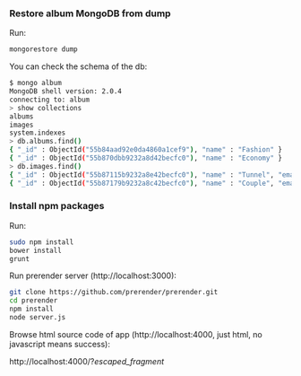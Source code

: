 ### Restore album MongoDB from dump

Run:

```sh
mongorestore dump
```

You can check the schema of the db:

```sh
$ mongo album
MongoDB shell version: 2.0.4
connecting to: album
> show collections
albums
images
system.indexes
> db.albums.find()
{ "_id" : ObjectId("55b84aad92e0da4860a1cef9"), "name" : "Fashion" }
{ "_id" : ObjectId("55b870dbb9232a8d42becfc0"), "name" : "Economy" }
> db.images.find()
{ "_id" : ObjectId("55b87115b9232a8e42becfc0"), "name" : "Tunnel", "email" : "michael.luis.coder@gmail.com", "file_name" : "01-tunnel.jpg", "album_id" : ObjectId("55b84aad92e0da4860a1cef9") }
{ "_id" : ObjectId("55b87179b9232a8c42becfc0"), "name" : "Couple", "email" : "michael.luis.coder@gmail.com", "file_name" : "02-couple.jpg", "album_id" : ObjectId("55b84aad92e0da4860a1cef9") }
```

### Install npm packages

Run:

```sh
sudo npm install
bower install
grunt
```

Run prerender server (http://localhost:3000):

```sh
git clone https://github.com/prerender/prerender.git
cd prerender
npm install
node server.js
```

Browse html source code of app (http://localhost:4000, just html, no javascript means success):

http://localhost:4000/?_escaped_fragment_